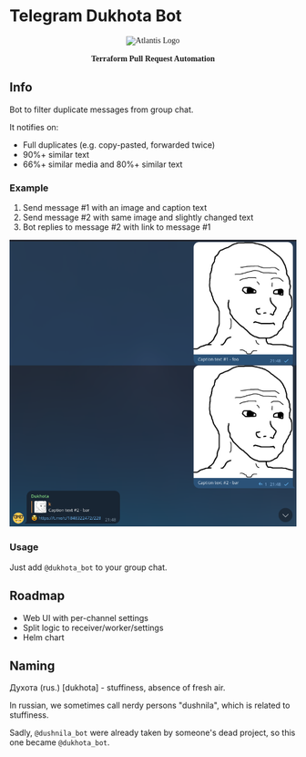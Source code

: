 # Telegram Dukhota Bot

<link rel="preconnect" href="https://fonts.googleapis.com">
<link rel="preconnect" href="https://fonts.gstatic.com" crossorigin>
<link href="https://fonts.googleapis.com/css2?family=Montserrat+Alternates:wght@700&display=swap" rel="stylesheet">

<p align="center" style="font-family: Montserrat Alternates;">
  <img src="./runatlantis.io/.vuepress/public/hero.png" alt="Atlantis Logo"/><br><br>
  <b>Terraform Pull Request Automation</b>
</p>

## Info

Bot to filter duplicate messages from group chat.

It notifies on:

- Full duplicates (e.g. copy-pasted, forwarded twice)
- 90%+ similar text
- 66%+ similar media and 80%+ similar text

### Example

1. Send message #1 with an image and caption text
1. Send message #2 with same image and slightly changed text
1. Bot replies to message #2 with link to message #1

![example](./docs/img/example.png)

### Usage

Just add `@dukhota_bot` to your group chat.

## Roadmap

- Web UI with per-channel settings
- Split logic to receiver/worker/settings
- Helm chart

## Naming

Духота (rus.) [dukhota] - stuffiness, absence of fresh air.

In russian, we sometimes call nerdy persons "dushnila", which is related to stuffiness.

Sadly, `@dushnila_bot` were already taken by someone's dead project, so this one became `@dukhota_bot`.
